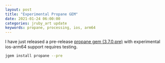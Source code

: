 ```yaml
---
layout: post
title: "Experimental Propane GEM"
date: 2021-01-24 06:00:00
categories: jruby_art update
keywords: propane, processing, ios, arm64
---
```

I have just released a pre-release [propane gem (3.7.0.pre)][propane] with experimental ios-arm64 support requires testing.

```bash
jgem install propane --pre
```


[propane]:https://ruby-processing.github.io/propane/
